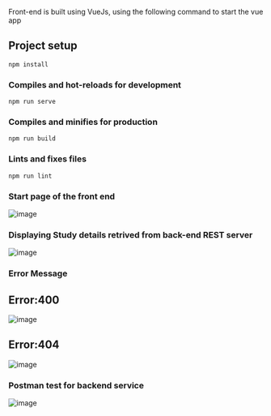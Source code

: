 Front-end is built using VueJs, using the following command to start the vue app
## Project setup
```
npm install
```

### Compiles and hot-reloads for development
```
npm run serve
```

### Compiles and minifies for production
```
npm run build
```

### Lints and fixes files
```
npm run lint
```
### Start page of the front end
![image](https://user-images.githubusercontent.com/5109739/67144300-d3a59e80-f2c0-11e9-95e9-505adb7fd80f.png)
### Displaying Study details retrived from back-end REST server
![image](https://user-images.githubusercontent.com/5109739/67144361-59c1e500-f2c1-11e9-9df7-8b2501417417.png)

### Error Message
## Error:400

![image](https://user-images.githubusercontent.com/5109739/67144370-71996900-f2c1-11e9-8058-005fa9db5d04.png)

## Error:404

![image](https://user-images.githubusercontent.com/5109739/67144389-91309180-f2c1-11e9-8379-4744292b9e07.png)

### Postman test for backend service

![image](https://user-images.githubusercontent.com/5109739/67144436-f2f0fb80-f2c1-11e9-835c-6059a834074f.png)

